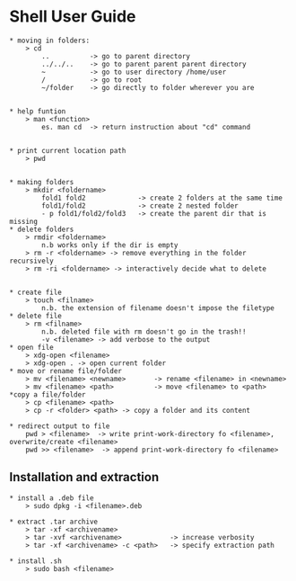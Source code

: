 # Shell User Guide

    * moving in folders:
        > cd
            ..          -> go to parent directory
            ../../..    -> go to parent parent parent directory
            ~           -> go to user directory /home/user
            /           -> go to root
            ~/folder    -> go directly to folder wherever you are


    * help funtion
        > man <function>
            es. man cd  -> return instruction about "cd" command


    * print current location path
        > pwd


    * making folders
        > mkdir <foldername>
            fold1 fold2             -> create 2 folders at the same time
            fold1/fold2             -> create 2 nested folder
            - p fold1/fold2/fold3   -> create the parent dir that is missing
    * delete folders
        > rmdir <foldername>
            n.b works only if the dir is empty
        > rm -r <foldername> -> remove everything in the folder recursively
        > rm -ri <foldername> -> interactively decide what to delete


    * create file
        > touch <filname>
            n.b. the extension of filename doesn't impose the filetype
    * delete file
        > rm <filname>
            n.b. deleted file with rm doesn't go in the trash!!
            -v <filename> -> add verbose to the output
    * open file
        > xdg-open <filename>
        > xdg-open . -> open current folder
    * move or rename file/folder
        > mv <filename> <newname>       -> rename <filename> in <newname>
        > mv <filename> <path>          -> move <filename> to <path>
    *copy a file/folder
        > cp <filename> <path>
        > cp -r <folder> <path> -> copy a folder and its content

    * redirect output to file
        pwd > <filename>  -> write print-work-directory fo <filename>, overwrite/create <filename> 
        pwd >> <filename>  -> append print-work-directory fo <filename>


    

## Installation and extraction

    * install a .deb file
        > sudo dpkg -i <filename>.deb

    * extract .tar archive
        > tar -xf <archivename>
        > tar -xvf <archivename>            -> increase verbosity
        > tar -xf <archivename> -c <path>   -> specify extraction path 

    * install .sh
        > sudo bash <filename> 



